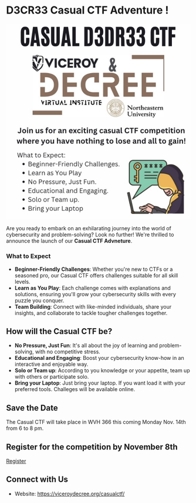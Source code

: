 # D3CR33 Casual CTF Adventure !
![](../../../../images/casualCTF.jpg)

Are you ready to embark on an exhilarating journey into the world of cybersecurity and problem-solving? Look no further! We're thrilled to announce the launch of our **Casual CTF Advneture**.


### What to Expect
- **Beginner-Friendly Challenges**: Whether you're new to CTFs or a seasoned pro, our Casual CTF offers challenges suitable for all skill levels.
- **Learn as You Play**: Each challenge comes with explanations and solutions, ensuring you'll grow your cybersecurity skills with every puzzle you conquer.
- **Team Building**: Connect with like-minded individuals, share your insights, and collaborate to tackle tougher challenges together.

## How will the Casual CTF be?
- **No Pressure, Just Fun**: It's all about the joy of learning and problem-solving, with no competitive stress.
- **Educational and Engaging**: Boost your cybersecurity know-how in an interactive and enjoyable way.
- **Solo or Team up**: According to you knowledge or your appetite, team up with others or participate solo.
- **Bring your Laptop**: Just bring your laptop. If you want load it with your preferred tools. Challeges will be available online. 


## Save the Date
The Casual CTF  will take place in WVH 366 this coming Monday Nov. 14th from 6 to 8 pm. 

## Register for the competition by November 8th
[Register](https://forms.gle/u3tTw93PhWTNPrhE8)

## Connect with Us
- Website: https://viceroydecree.org/casualctf/



